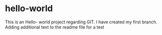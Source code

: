 # hello-world
This is an Hello- world project regarding GIT. I have created my first branch. Adding additional text to the readme file for a test
